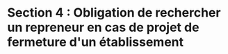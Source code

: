 # Section 4 : Obligation de rechercher un repreneur en cas de projet de fermeture d'un établissement

